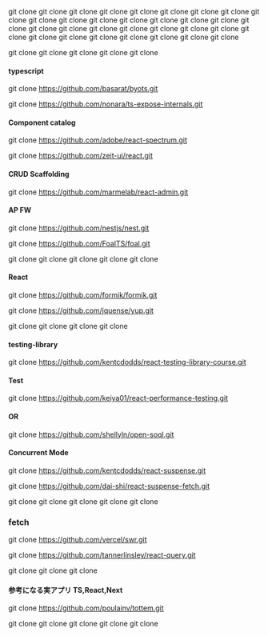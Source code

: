 git clone 
git clone 
git clone 
git clone 
git clone 
git clone 
git clone 
git clone 
git clone 
git clone 
git clone 
git clone 
git clone 
git clone 
git clone 
git clone 
git clone 
git clone 
git clone 
git clone 
git clone 
git clone 
git clone 
git clone 
git clone 
git clone 
git clone 
git clone 
git clone 
git clone 
git clone 
git clone 

git clone 
git clone 
git clone 
git clone 
git clone 



#### 
#### 
#### 
#### 
#### 
#### 
#### 
#### typescript 

git clone https://github.com/basarat/byots.git

git clone https://github.com/nonara/ts-expose-internals.git

#### Component catalog 

git clone https://github.com/adobe/react-spectrum.git

git clone https://github.com/zeit-ui/react.git

#### CRUD Scaffolding 

git clone https://github.com/marmelab/react-admin.git

#### AP FW

git clone https://github.com/nestjs/nest.git

git clone https://github.com/FoalTS/foal.git

git clone 
git clone 
git clone 
git clone 
git clone 

#### React

git clone https://github.com/formik/formik.git

git clone https://github.com/jquense/yup.git

git clone 
git clone 
git clone 
git clone 

#### testing-library

git clone https://github.com/kentcdodds/react-testing-library-course.git

#### Test
git clone https://github.com/keiya01/react-performance-testing.git

#### OR
git clone https://github.com/shellyln/open-soql.git

#### Concurrent Mode

git clone https://github.com/kentcdodds/react-suspense.git

git clone https://github.com/dai-shi/react-suspense-fetch.git

git clone 
git clone 
git clone 
git clone 
git clone 

### fetch 

git clone https://github.com/vercel/swr.git

git clone https://github.com/tannerlinsley/react-query.git

git clone 
git clone 
git clone 

#### 参考になる実アプリ TS,React,Next 

git clone https://github.com/poulainv/tottem.git

git clone 
git clone 
git clone 
git clone 
git clone 
